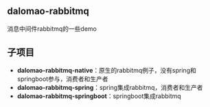 ## dalomao-rabbitmq
消息中间件rabbitmq的一些demo

## 子项目
* **dalomao-rabbitmq-native**：原生的rabbitmq例子，没有spring和springboot参与，消费者和生产者
* **dalomao-rabbitmq-spring**：spring集成rabbitmq，消费者和生产者
* **dalomao-rabbitmq-springboot**：springboot集成rabbitmq

